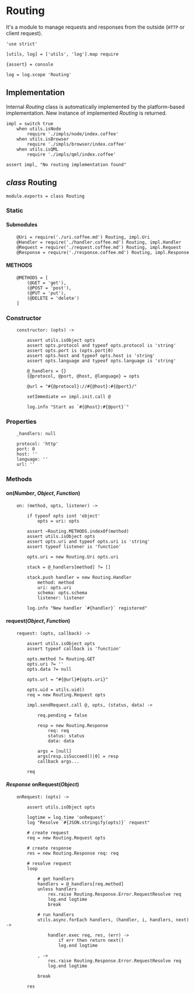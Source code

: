 Routing
=======

It's a module to manage requests and responses from the outside (`HTTP` or client request).

	'use strict'

	[utils, log] = ['utils', 'log'].map require

	{assert} = console

	log = log.scope 'Routing'

Implementation
--------------

Internal *Routing* class is automatically implemented by the platform-based implementation.
New instance of implemented *Routing* is returned.

	impl = switch true
		when utils.isNode
			require './impls/node/index.coffee'
		when utils.isBrowser
			require './impls/browser/index.coffee'
		when utils.isQML
			require './impls/qml/index.coffee'

	assert impl, "No routing implementation found"

*class* Routing
---------------

	module.exports = class Routing

### Static

#### Submodules

		@Uri = require('./uri.coffee.md') Routing, impl.Uri
		@Handler = require('./handler.coffee.md') Routing, impl.Handler
		@Request = require('./request.coffee.md') Routing, impl.Request
		@Response = require('./response.coffee.md') Routing, impl.Response

#### METHODS

		@METHODS = [
			(@GET = 'get'),
			(@POST = 'post'),
			(@PUT = 'put'),
			(@DELETE = 'delete')
		]

### Constructor

		constructor: (opts) ->

			assert utils.isObject opts
			assert opts.protocol and typeof opts.protocol is 'string'
			assert opts.port is (opts.port|0)
			assert opts.host and typeof opts.host is 'string'
			assert opts.language and typeof opts.language is 'string'

			@_handlers = {}
			{@protocol, @port, @host, @language} = opts

			@url = "#{@protocol}://#{@host}:#{@port}/"

			setImmediate => impl.init.call @

			log.info "Start as `#{@host}:#{@port}`"

### Properties

		_handlers: null

		protocol: 'http'
		port: 0
		host: ''
		language: ''
		url: ''

### Methods

#### on(*Number*, *Object*, *Function*)

		on: (method, opts, listener) ->

			if typeof opts isnt 'object'
				opts = uri: opts

			assert ~Routing.METHODS.indexOf(method)
			assert utils.isObject opts
			assert opts.uri and typeof opts.uri is 'string'
			assert typeof listener is 'function'

			opts.uri = new Routing.Uri opts.uri

			stack = @_handlers[method] ?= []

			stack.push handler = new Routing.Handler
				method: method
				uri: opts.uri
				schema: opts.schema
				listener: listener

			log.info "New handler `#{handler}` registered"

#### request(*Object*, *Function*)

		request: (opts, callback) ->

			assert utils.isObject opts
			assert typeof callback is 'function'

			opts.method ?= Routing.GET
			opts.uri ?= ''
			opts.data ?= null

			opts.url = "#{@url}#{opts.uri}"

			opts.uid = utils.uid()
			req = new Routing.Request opts

			impl.sendRequest.call @, opts, (status, data) ->

				req.pending = false

				resp = new Routing.Response
					req: req
					status: status
					data: data

				args = [null]
				args[resp.isSucceed()|0] = resp
				callback args...

			req

#### *Response* onRequest(*Object*)

		onRequest: (opts) ->

			assert utils.isObject opts

			logtime = log.time 'onRequest'
			log "Resolve `#{JSON.stringify(opts)}` request"

			# create request
			req = new Routing.Request opts

			# create response
			res = new Routing.Response req: req

			# resolve request
			loop

				# get handlers
				handlers = @_handlers[req.method]
				unless handlers
					res.raise Routing.Response.Error.RequestResolve req
					log.end logtime
					break

				# run handlers
				utils.async.forEach handlers, (handler, i, handlers, next) ->

					handler.exec req, res, (err) ->
						if err then return next()
						log.end logtime

				, ->
					res.raise Routing.Response.Error.RequestResolve req
					log.end logtime

				break

			res